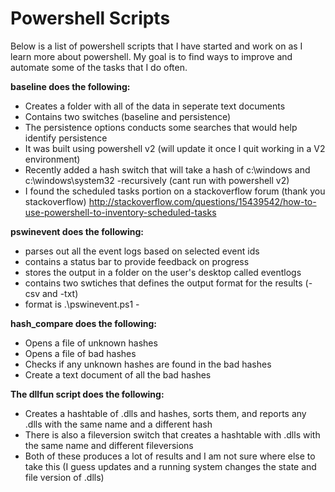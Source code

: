 # Powershell Scripts
Below is a list of powershell scripts that I have started and work on as I learn more about powershell. My goal is to find ways to improve and automate some of the tasks that I do often. 

**baseline does the following:** 
- Creates a folder with all of the data in seperate text documents
- Contains two switches (baseline and persistence)
- The persistence options conducts some searches that would help identify persistence
- It was built using powershell v2 (will update it once I quit working in a V2 environment)
- Recently added a hash switch that will take a hash of c:\windows and c:\windows\system32 -recursively (cant run with powershell v2)
- I found the scheduled tasks portion on a stackoverflow forum (thank you stackoverflow) http://stackoverflow.com/questions/15439542/how-to-use-powershell-to-inventory-scheduled-tasks 

**pswinevent does the following:**
- parses out all the event logs based on selected event ids
- contains a status bar to provide feedback on progress
- stores the output in a folder on the user's desktop called eventlogs
- contains two swtiches that defines the output format for the results (-csv and -txt)
- format is .\pswinevent.ps1 -<csv or txt> <filepath to security.evtx>


**hash_compare does the following:**
- Opens a file of unknown hashes
- Opens a file of bad hashes
- Checks if any unknown hashes are found in the bad hashes
- Create a text document of all the bad hashes

**The dllfun script does the following:** 
- Creates a hashtable of .dlls and hashes, sorts them, and reports any .dlls with the same name and a different hash
- There is also a fileversion switch that creates a hashtable with .dlls with the same name and different fileversions
- Both of these produces a lot of results and I am not sure where else to take this (I guess updates and a running system changes the state and file version of .dlls)

